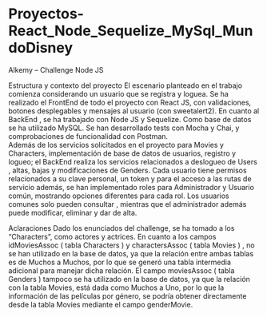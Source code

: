 # Proyectos-React_Node_Sequelize_MySql_MundoDisney


Alkemy – Challenge Node JS                                                                                      

Estructura y contexto del proyecto
El escenario planteado en el trabajo comienza considerando un usuario que se registra y loguea.
Se ha realizado el FrontEnd de todo el proyecto con React JS, con validaciones, botones desplegables y mensajes al usuario (con sweetalert2).
En cuanto al BackEnd , se ha trabajado con Node JS y Sequelize.
Como base de datos se ha utilizado MySQL.
Se han desarrollado tests  con Mocha y Chai, y comprobaciones de funcionalidad con Postman.  
Además de los servicios solicitados en el proyecto para Movies y Characters,  implementación de base de datos de usuarios, registro y logueo;  el BackEnd  realiza los servicios relacionados a deslogueo de Users , altas, bajas y modificaciones de Genders.
Cada usuario tiene permisos relacionados a su clave personal, un token y para el acceso a las rutas de servicio además, se han implementado roles para Administrador y Usuario común, mostrando opciones diferentes para cada rol. Los usuarios comunes solo pueden consultar , mientras que el administrador además puede modificar, eliminar y dar de alta.
                               

  
Aclaraciones
Dado los enunciados del challenge, se ha tomado a los “Characters”, como actores y actrices.
En cuanto a los campos idMoviesAssoc ( tabla Characters ) y charactersAssoc ( tabla Movies ) , no se han utilizado en la base de datos, ya que la relación entre ambas tablas es de Muchos a Muchos, por lo que se generó una tabla intermedia adicional para manejar dicha relación.
El campo moviesAssoc ( tabla Genders ) tampoco se ha utilizado en la base de datos, ya que la relación con la tabla Movies, está dada como Muchos a Uno, por lo que la información de las películas por género, se podría obtener directamente desde la tabla Movies mediante el campo genderMovie.





